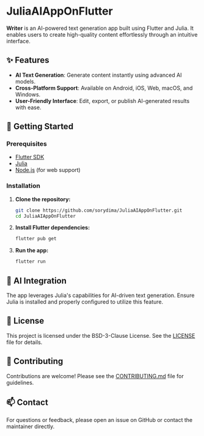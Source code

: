 # JuliaAIAppOnFlutter

**Writer** is an AI-powered text generation app built using Flutter and Julia. It enables users to create high-quality content effortlessly through an intuitive interface.

## ✨ Features

- **AI Text Generation**: Generate content instantly using advanced AI models.
- **Cross-Platform Support**: Available on Android, iOS, Web, macOS, and Windows.
- **User-Friendly Interface**: Edit, export, or publish AI-generated results with ease.

## 🚀 Getting Started

### Prerequisites

- [Flutter SDK](https://flutter.dev/docs/get-started/install)
- [Julia](https://julialang.org/downloads/)
- [Node.js](https://nodejs.org/) (for web support)

### Installation

1. **Clone the repository:**

   ```bash
   git clone https://github.com/sorydima/JuliaAIAppOnFlutter.git
   cd JuliaAIAppOnFlutter
   ```

2. **Install Flutter dependencies:**

   ```bash
   flutter pub get
   ```

3. **Run the app:**

   ```bash
   flutter run
   ```

## 🧠 AI Integration

The app leverages Julia's capabilities for AI-driven text generation. Ensure Julia is installed and properly configured to utilize this feature.

## 📄 License

This project is licensed under the BSD-3-Clause License. See the [LICENSE](LICENSE) file for details.

## 🤝 Contributing

Contributions are welcome! Please see the [CONTRIBUTING.md](CONTRIBUTING.md) file for guidelines.

## 📫 Contact

For questions or feedback, please open an issue on GitHub or contact the maintainer directly.
